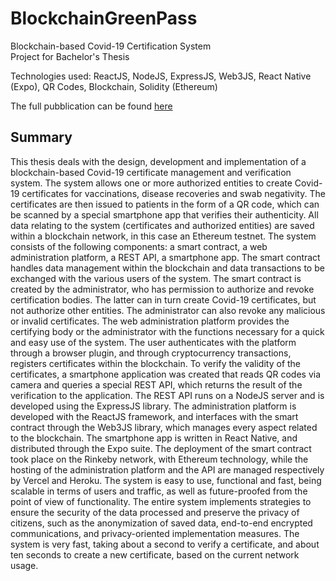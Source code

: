 # BlockchainGreenPass

Blockchain-based Covid-19 Certification System  
Project for Bachelor's Thesis

Technologies used: ReactJS, NodeJS, ExpressJS, Web3JS, React Native (Expo), QR Codes, Blockchain, Solidity (Ethereum)

The full pubblication can be found [here](https://www.researchgate.net/publication/362166279_Blockchain-based_Covid-19_Certification_System?_sg%5B0%5D=3fCJf4gfZ9Bf_cm-GOyDpZtLbnstU_at03jRZCLuAmWW2hu_WRVC_N1J4_9Y7k292dhCsywoxYK1mN9bn76l-h8xth9inl4Z0zb8vKiX.w8nwvmXS7VnHBRUSi04tsZG3Jbvicol2RK1ITbvJtQN9T0tiNPVy0xWy6L5aUJEl07iea2aqh82DNAXifwqN6Q)

## Summary
This thesis deals with the design, development and implementation of a blockchain-based Covid-19 certificate management and verification system. The system allows one or more authorized entities to create Covid-19 certificates for vaccinations, disease recoveries and swab negativity. The certificates are then issued to patients in the form of a QR code, which can be scanned by a special smartphone app that verifies their authenticity. All data relating to the system (certificates and authorized entities) are saved within a blockchain network, in this case an Ethereum testnet. The system consists of the following components: a smart contract, a web administration platform, a REST API, a smartphone app. The smart contract handles data management within the blockchain and data transactions to be exchanged with the various users of the system. The smart contract is created by the administrator, who has permission to authorize and revoke certification bodies. The latter can in turn create Covid-19 certificates, but not authorize other entities. The administrator can also revoke any malicious or invalid certificates. The web administration platform provides the certifying body or the administrator with the functions necessary for a quick and easy use of the system. The user authenticates with the platform through a browser plugin, and through cryptocurrency transactions, registers certificates within the blockchain. To verify the validity of the certificates, a smartphone application was created that reads QR codes via camera and queries a special REST API, which returns the result of the verification to the application. The REST API runs on a NodeJS server and is developed using the ExpressJS library. The administration platform is developed with the ReactJS framework, and interfaces with the smart contract through the Web3JS library, which manages every aspect related to the blockchain. The smartphone app is written in React Native, and distributed through the Expo suite. The deployment of the smart contract took place on the Rinkeby network, with Ethereum technology, while the hosting of the administration platform and the API are managed respectively by Vercel and Heroku. The system is easy to use, functional and fast, being scalable in terms of users and traffic, as well as future-proofed from the point of view of functionality. The entire system implements strategies to ensure the security of the data processed and preserve the privacy of citizens, such as the anonymization of saved data, end-to-end encrypted communications, and privacy-oriented implementation measures. The system is very fast, taking about a second to verify a certificate, and about ten seconds to create a new certificate, based on the current network usage.
